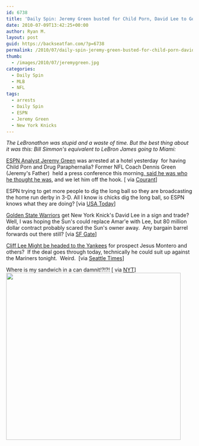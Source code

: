```yaml
---
id: 6738
title: 'Daily Spin: Jeremy Green busted for Child Porn, David Lee to Golden State, Cliff Lee might goto Yankees'
date: 2010-07-09T13:42:25+00:00
author: Ryan M.
layout: post
guid: https://backseatfan.com/?p=6738
permalink: /2010/07/daily-spin-jeremy-green-busted-for-child-porn-david-lee-to-golden-state-cliff-lee-might-goto-yankees/
thumb:
  - /images/2010/07/jeremygreen.jpg
categories:
  - Daily Spin
  - MLB
  - NFL
tags:
  - arrests
  - Daily Spin
  - ESPN
  - Jeremy Green
  - New York Knicks
---
```


<div class="entry">
  <p>
    <em>The LeBronathon was stupid and a waste of time. But the best thing about it was this: Bill Simmon's equivalent to LeBron James going to Miami:</em>
  </p>

  <p>
  </p>

  <p>
    <a href="https://www.courant.com/community/bristol/hc-bristol-porn-0709-2-20100708,0,6699516.story">ESPN Analyst Jeremy Green</a> was arrested at a hotel yesterday  for having Child Porn and Drug Paraphernalia? Former NFL Coach Dennis Green (Jeremy's Father)  held a press conference this morning,<a href="https://www.youtube.com/watch?v=aYKIcnj1MJY#t=0m29s"> said he was who he thought he was</a>, and we let him off the hook. [ via <a href="https://www.courant.com/community/bristol/hc-bristol-porn-0709-2-20100708,0,6699516.story">Courant</a>]
  </p>

  <p>
    ESPN trying to get more people to dig the long ball so they are broadcasting the home run derby in 3-D. All I know is chicks dig the long ball, so ESPN knows what they are doing? [via <a href="https://www.usatoday.com/sports/2010-07-08-tv-weekend-watch_N.htm">USA Today</a>]
  </p>

  <p>
  </p>

  <p>
    <a href="https://www.sfgate.com/cgi-bin/article.cgi?f=/c/a/2010/07/08/SPVA1EBNJA.DTL">Golden State Warriors</a> get New York Knick's David Lee in a sign and trade? Well, I was hoping the Sun's could replace Amar'e with Lee, but 80 million dollar contract probably scared the Sun's owner away.  Any bargain barrel forwards out there still? [via <a href="https://www.sfgate.com/cgi-bin/article.cgi?f=/c/a/2010/07/08/SPVA1EBNJA.DTL">SF Gate</a>]
  </p>

  <p>
    <a href="https://seattletimes.nwsource.com/html/marinersblog/2012316589_will_cliff_lee_be_pitching_aga.html">Cliff Lee Might be headed to the Yankees</a> for prospect Jesus Montero and others?  If the deal goes through today, technically he could suit up against the Mariners tonight.  Weird.  [via <a href="https://seattletimes.nwsource.com/html/marinersblog/2012316589_will_cliff_lee_be_pitching_aga.html">Seattle Times</a>]
  </p>

  <p>
    Where is my sandwich in a can damnit!?!?! [ via <a href="https://www.nytimes.com/2010/07/08/us/08sandwich.html?_r=1">NYT</a>]<br /> <img class="aligncenter size-full wp-image-6751" title="sub-can-2-popup" src="/images/2010/07/sub-can-2-popup.jpg" alt="" width="471" height="450" srcset="/images/2010/07/sub-can-2-popup.jpg 471w, /images/2010/07/sub-can-2-popup-300x286.jpg 300w" sizes="(max-width: 471px) 100vw, 471px" />
  </p>
</div>
